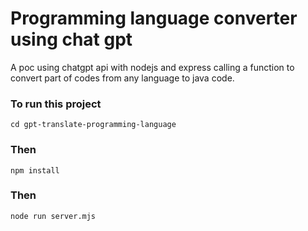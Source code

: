 # Programming language converter using chat gpt

A poc using chatgpt api with nodejs and express calling a function to convert part of codes from any language to java code.

### To run this project
```
cd gpt-translate-programming-language
```
### Then
```
npm install
```
### Then
```
node run server.mjs
